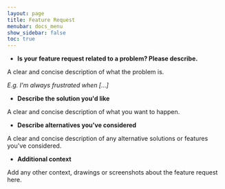 ```yaml
---
layout: page
title: Feature Request
menubar: docs_menu
show_sidebar: false
toc: true
---
```


* **Is your feature request related to a problem? Please describe.**

A clear and concise description of what the problem is. 

_E.g. I'm always frustrated when [...]_

* **Describe the solution you'd like**

A clear and concise description of what you want to happen.

* **Describe alternatives you've considered**

A clear and concise description of any alternative solutions or features you've considered.

* **Additional context**

Add any other context, drawings or screenshots about the feature request here.
